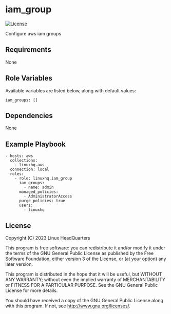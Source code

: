 # iam\_group

[![License](https://img.shields.io/badge/license-GPLv3-lightgreen)](https://www.gnu.org/licenses/gpl-3.0.en.html#license-text)

Configure aws iam groups

## Requirements

None

## Role Variables

Available variables are listed below, along with default values:

    iam_groups: []

## Dependencies

None

## Example Playbook

    - hosts: aws
      collections:
        - linuxhq.aws
      connection: local
      roles:
        - role: linuxhq.iam_group
          iam_groups:
            - name: admin
          managed_policies:
            - AdministratorAccess
          purge_policies: true
          users:
            - linuxhq

## License

Copyright (C) 2023 Linux HeadQuarters

This program is free software: you can redistribute it and/or modify
it under the terms of the GNU General Public License as published by
the Free Software Foundation, either version 3 of the License, or
(at your option) any later version.

This program is distributed in the hope that it will be useful,
but WITHOUT ANY WARRANTY; without even the implied warranty of
MERCHANTABILITY or FITNESS FOR A PARTICULAR PURPOSE. See the
GNU General Public License for more details.

You should have received a copy of the GNU General Public License
along with this program. If not, see <http://www.gnu.org/licenses/>.
